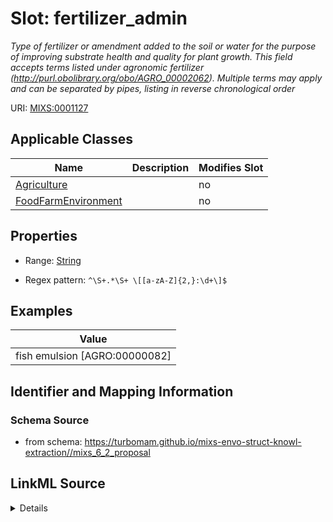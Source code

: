 # Slot: fertilizer_admin


_Type of fertilizer or amendment added to the soil or water for the purpose of improving substrate health and quality for plant growth. This field accepts terms listed under agronomic fertilizer (http://purl.obolibrary.org/obo/AGRO_00002062). Multiple terms may apply and can be separated by pipes, listing in reverse chronological order_



URI: [MIXS:0001127](https://w3id.org/mixs/0001127)



<!-- no inheritance hierarchy -->




## Applicable Classes

| Name | Description | Modifies Slot |
| --- | --- | --- |
[Agriculture](Agriculture.md) |  |  no  |
[FoodFarmEnvironment](FoodFarmEnvironment.md) |  |  no  |







## Properties

* Range: [String](String.md)

* Regex pattern: `^\S+.*\S+ \[[a-zA-Z]{2,}:\d+\]$`






## Examples

| Value |
| --- |
| fish emulsion [AGRO:00000082] |

## Identifier and Mapping Information







### Schema Source


* from schema: https://turbomam.github.io/mixs-envo-struct-knowl-extraction//mixs_6_2_proposal




## LinkML Source

<details>
```yaml
name: fertilizer_admin
description: Type of fertilizer or amendment added to the soil or water for the purpose
  of improving substrate health and quality for plant growth. This field accepts terms
  listed under agronomic fertilizer (http://purl.obolibrary.org/obo/AGRO_00002062).
  Multiple terms may apply and can be separated by pipes, listing in reverse chronological
  order
title: fertilizer administration
notes:
- administration
examples:
- value: fish emulsion [AGRO:00000082]
from_schema: https://turbomam.github.io/mixs-envo-struct-knowl-extraction//mixs_6_2_proposal
rank: 1000
slot_uri: MIXS:0001127
multivalued: false
alias: fertilizer_admin
domain_of:
- Agriculture
- FoodFarmEnvironment
range: string
required: false
recommended: false
pattern: ^\S+.*\S+ \[[a-zA-Z]{2,}:\d+\]$

```
</details>
